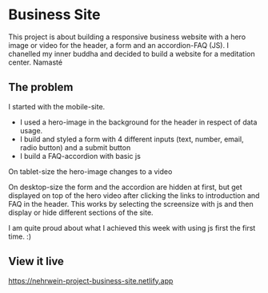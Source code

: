 # Business Site

This project is about building a responsive business website with a hero image or video for the header, a form and an accordion-FAQ (JS). I chanelled my inner buddha and decided to build a website for a meditation center. Namasté 

## The problem

I started with the mobile-site. 
- I used a hero-image in the background for the header in respect of data usage.
- I build and styled a form with 4 different inputs (text, number, email, radio button) and a submit button
- I build a FAQ-accordion with basic js

On tablet-size the hero-image changes to a video

On desktop-size the form and the accordion are hidden at first, but get displayed on top of the hero video after clicking the links to introduction and FAQ in the header. This works by selecting the screensize with js and then display or hide different sections of the site.

 I am quite proud about what I achieved this week with using js first the first time. :)

## View it live
https://nehrwein-project-business-site.netlify.app
